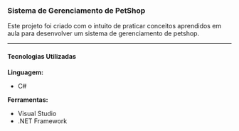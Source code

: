 ### Sistema de Gerenciamento de PetShop

Este projeto foi criado com o intuito de praticar conceitos aprendidos em aula para desenvolver um sistema de gerenciamento de petshop.

---

#### Tecnologias Utilizadas

**Linguagem:**
- C#

**Ferramentas:**
- Visual Studio
- .NET Framework
